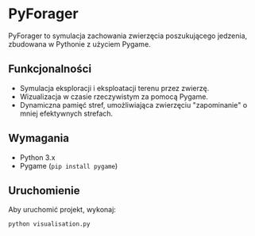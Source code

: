 # PyForager

PyForager to symulacja zachowania zwierzęcia poszukującego jedzenia, zbudowana w Pythonie z użyciem Pygame.

## Funkcjonalności
- Symulacja eksploracji i eksploatacji terenu przez zwierzę.
- Wizualizacja w czasie rzeczywistym za pomocą Pygame.
- Dynamiczna pamięć stref, umożliwiająca zwierzęciu "zapominanie" o mniej efektywnych strefach.

## Wymagania

- Python 3.x
- Pygame (`pip install pygame`)

## Uruchomienie

Aby uruchomić projekt, wykonaj:

```bash
python visualisation.py
